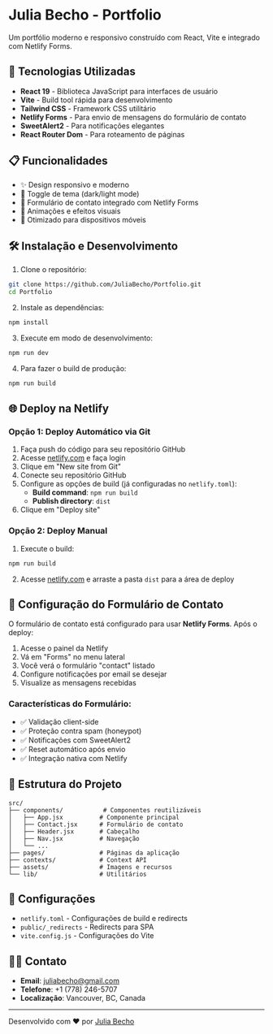 # Julia Becho - Portfolio

Um portfólio moderno e responsivo construído com React, Vite e integrado com Netlify Forms.

## 🚀 Tecnologias Utilizadas

- **React 19** - Biblioteca JavaScript para interfaces de usuário
- **Vite** - Build tool rápida para desenvolvimento
- **Tailwind CSS** - Framework CSS utilitário
- **Netlify Forms** - Para envio de mensagens do formulário de contato
- **SweetAlert2** - Para notificações elegantes
- **React Router Dom** - Para roteamento de páginas

## 📋 Funcionalidades

- ✨ Design responsivo e moderno
- 🌙 Toggle de tema (dark/light mode)
- 📧 Formulário de contato integrado com Netlify Forms
- 🎨 Animações e efeitos visuais
- 📱 Otimizado para dispositivos móveis

## 🛠️ Instalação e Desenvolvimento

1. Clone o repositório:
```bash
git clone https://github.com/JuliaBecho/Portfolio.git
cd Portfolio
```

2. Instale as dependências:
```bash
npm install
```

3. Execute em modo de desenvolvimento:
```bash
npm run dev
```

4. Para fazer o build de produção:
```bash
npm run build
```

## 🌐 Deploy na Netlify

### Opção 1: Deploy Automático via Git

1. Faça push do código para seu repositório GitHub
2. Acesse [netlify.com](https://netlify.com) e faça login
3. Clique em "New site from Git"
4. Conecte seu repositório GitHub
5. Configure as opções de build (já configuradas no `netlify.toml`):
   - **Build command**: `npm run build`
   - **Publish directory**: `dist`
6. Clique em "Deploy site"

### Opção 2: Deploy Manual

1. Execute o build:
```bash
npm run build
```

2. Acesse [netlify.com](https://netlify.com) e arraste a pasta `dist` para a área de deploy

## 📧 Configuração do Formulário de Contato

O formulário de contato está configurado para usar **Netlify Forms**. Após o deploy:

1. Acesse o painel da Netlify
2. Vá em "Forms" no menu lateral
3. Você verá o formulário "contact" listado
4. Configure notificações por email se desejar
5. Visualize as mensagens recebidas

### Características do Formulário:

- ✅ Validação client-side
- ✅ Proteção contra spam (honeypot)
- ✅ Notificações com SweetAlert2
- ✅ Reset automático após envio
- ✅ Integração nativa com Netlify

## 📁 Estrutura do Projeto

```
src/
├── components/           # Componentes reutilizáveis
│   ├── App.jsx          # Componente principal
│   ├── Contact.jsx      # Formulário de contato
│   ├── Header.jsx       # Cabeçalho
│   ├── Nav.jsx          # Navegação
│   └── ...
├── pages/               # Páginas da aplicação
├── contexts/            # Context API
├── assets/              # Imagens e recursos
└── lib/                 # Utilitários
```

## 🔧 Configurações

- `netlify.toml` - Configurações de build e redirects
- `public/_redirects` - Redirects para SPA
- `vite.config.js` - Configurações do Vite

## 👩‍💻 Contato

- **Email**: juliabecho@gmail.com
- **Telefone**: +1 (778) 246-5707
- **Localização**: Vancouver, BC, Canada

---

Desenvolvido com ❤️ por [Julia Becho](https://github.com/JuliaBecho)

